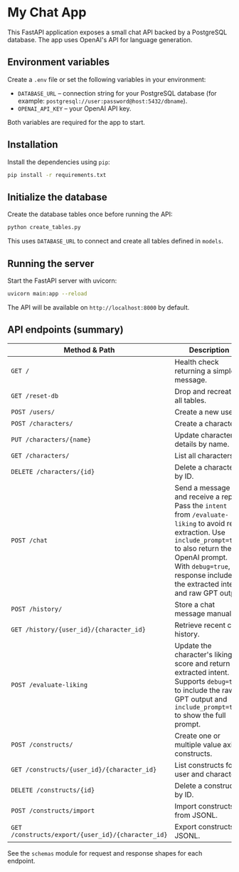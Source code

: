# My Chat App

This FastAPI application exposes a small chat API backed by a PostgreSQL database. The app uses OpenAI's API for language generation.

## Environment variables

Create a `.env` file or set the following variables in your environment:

- `DATABASE_URL` – connection string for your PostgreSQL database (for example: `postgresql://user:password@host:5432/dbname`).
- `OPENAI_API_KEY` – your OpenAI API key.

Both variables are required for the app to start.

## Installation

Install the dependencies using `pip`:

```bash
pip install -r requirements.txt
```

## Initialize the database

Create the database tables once before running the API:

```bash
python create_tables.py
```

This uses `DATABASE_URL` to connect and create all tables defined in `models`.

## Running the server

Start the FastAPI server with uvicorn:

```bash
uvicorn main:app --reload
```

The API will be available on `http://localhost:8000` by default.

## API endpoints (summary)

| Method & Path                       | Description                                |
| ---------------------------------- | ------------------------------------------ |
| `GET /`                            | Health check returning a simple message.   |
| `GET /reset-db`                    | Drop and recreate all tables.              |
| `POST /users/`                     | Create a new user.                         |
| `POST /characters/`                | Create a character.                        |
| `PUT /characters/{name}`           | Update character details by name.          |
| `GET /characters/`                 | List all characters.                       |
| `DELETE /characters/{id}`          | Delete a character by ID.                  |
| `POST /chat`                       | Send a message and receive a reply. Pass the `intent` from `/evaluate-liking` to avoid re-extraction. Use `include_prompt=true` to also return the OpenAI prompt. With `debug=true`, the response includes the extracted intent and raw GPT output. |
| `POST /history/`                   | Store a chat message manually.             |
| `GET /history/{user_id}/{character_id}` | Retrieve recent chat history.         |
| `POST /evaluate-liking`            | Update the character's liking score and return the extracted intent. Supports `debug=true` to include the raw GPT output and `include_prompt=true` to show the full prompt. |
| `POST /constructs/`                | Create one or multiple value axis constructs. |
| `GET /constructs/{user_id}/{character_id}` | List constructs for a user and character. |
| `DELETE /constructs/{id}`          | Delete a construct by ID. |
| `POST /constructs/import`          | Import constructs from JSONL. |
| `GET /constructs/export/{user_id}/{character_id}` | Export constructs as JSONL. |

See the `schemas` module for request and response shapes for each endpoint.

